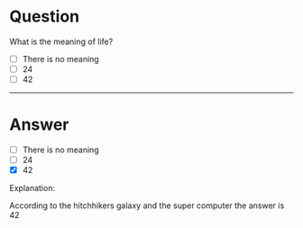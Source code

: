 # Question

What is the meaning of life?

* [ ] There is no meaning
* [ ] 24
* [ ] 42 

---

# Answer

* [ ] There is no meaning
* [ ] 24
* [x] 42 

Explanation:

According to the hitchhikers galaxy and the super computer the answer is 42

